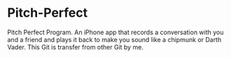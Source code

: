# Pitch-Perfect
Pitch Perfect Program. An iPhone app that records a conversation with you and a friend and plays it back to make you sound like a chipmunk or Darth Vader.
This Git is transfer from other Git by me.
